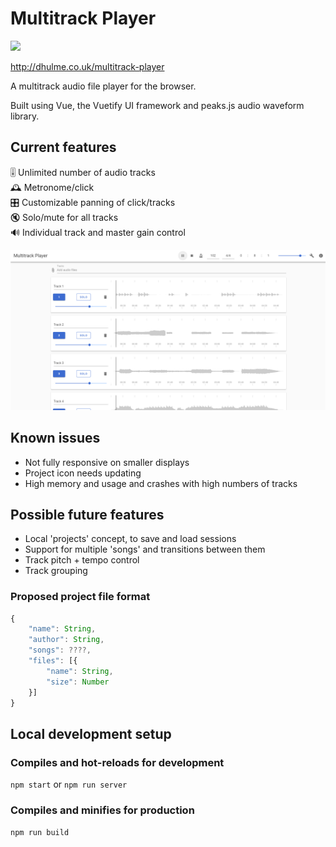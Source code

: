 # Multitrack Player

![](https://github.com/dhulme/multitrack-player/workflows/Node%20CI/badge.svg)

http://dhulme.co.uk/multitrack-player

A multitrack audio file player for the browser.

Built using Vue, the Vuetify UI framework and peaks.js audio waveform library.

## Current features
🎚️ Unlimited number of audio tracks  
🕰️ Metronome/click  
🎛️ Customizable panning of click/tracks  
🔇 Solo/mute for all tracks  
🔊 Individual track and master gain control

![Screenshot](./screenshot.png)

## Known issues
- Not fully responsive on smaller displays
- Project icon needs updating
- High memory and usage and crashes with high numbers of tracks

## Possible future features
- Local 'projects' concept, to save and load sessions
- Support for multiple 'songs' and transitions between them
- Track pitch + tempo control
- Track grouping

### Proposed project file format
```js
{
	"name": String,
	"author": String,
	"songs": ????,
	"files": [{
		"name": String,
		"size": Number
	}]
}
```

## Local development setup

### Compiles and hot-reloads for development
`npm start` or `npm run server`

### Compiles and minifies for production
`npm run build`

